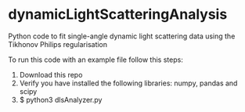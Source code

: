 # dynamicLightScatteringAnalysis
Python code to fit single-angle dynamic light scattering data using the Tikhonov Philips regularisation

To run this code with an example file follow this steps:

1) Download this repo 
2) Verify you have installed the following libraries: numpy, pandas and scipy
3) $ python3 dlsAnalyzer.py 
